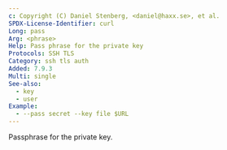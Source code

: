 ```yaml
---
c: Copyright (C) Daniel Stenberg, <daniel@haxx.se>, et al.
SPDX-License-Identifier: curl
Long: pass
Arg: <phrase>
Help: Pass phrase for the private key
Protocols: SSH TLS
Category: ssh tls auth
Added: 7.9.3
Multi: single
See-also:
  - key
  - user
Example:
  - --pass secret --key file $URL
---
```


Passphrase for the private key.
